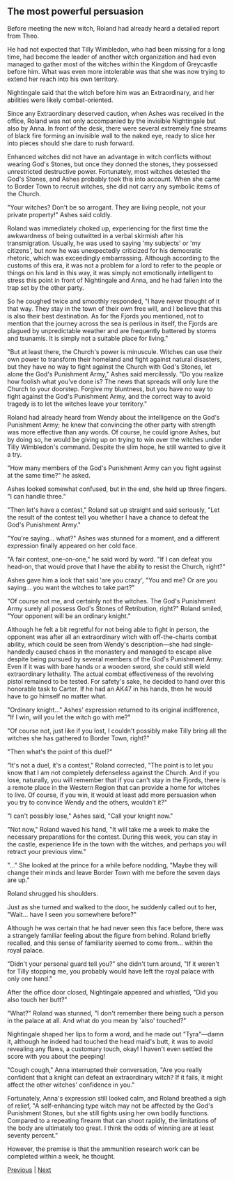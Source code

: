 ## The most powerful persuasion
Before meeting the new witch, Roland had already heard a detailed report from Theo.

He had not expected that Tilly Wimbledon, who had been missing for a long time, had become the leader of another witch organization and had even managed to gather most of the witches within the Kingdom of Greycastle before him. What was even more intolerable was that she was now trying to extend her reach into his own territory.

Nightingale said that the witch before him was an Extraordinary, and her abilities were likely combat-oriented.

Since any Extraordinary deserved caution, when Ashes was received in the office, Roland was not only accompanied by the invisible Nightingale but also by Anna. In front of the desk, there were several extremely fine streams of black fire forming an invisible wall to the naked eye, ready to slice her into pieces should she dare to rush forward.

Enhanced witches did not have an advantage in witch conflicts without wearing God's Stones, but once they donned the stones, they possessed unrestricted destructive power. Fortunately, most witches detested the God's Stones, and Ashes probably took this into account. When she came to Border Town to recruit witches, she did not carry any symbolic items of the Church.

"Your witches? Don't be so arrogant. They are living people, not your private property!" Ashes said coldly.

Roland was immediately choked up, experiencing for the first time the awkwardness of being outwitted in a verbal skirmish after his transmigration. Usually, he was used to saying 'my subjects' or 'my citizens', but now he was unexpectedly criticized for his democratic rhetoric, which was exceedingly embarrassing. Although according to the customs of this era, it was not a problem for a lord to refer to the people or things on his land in this way, it was simply not emotionally intelligent to stress this point in front of Nightingale and Anna, and he had fallen into the trap set by the other party.

So he coughed twice and smoothly responded, "I have never thought of it that way. They stay in the town of their own free will, and I believe that this is also their best destination. As for the Fjords you mentioned, not to mention that the journey across the sea is perilous in itself, the Fjords are plagued by unpredictable weather and are frequently battered by storms and tsunamis. It is simply not a suitable place for living."

"But at least there, the Church's power is minuscule. Witches can use their own power to transform their homeland and fight against natural disasters, but they have no way to fight against the Church with God's Stones, let alone the God's Punishment Army," Ashes said mercilessly. "Do you realize how foolish what you've done is? The news that spreads will only lure the Church to your doorstep. Forgive my bluntness, but you have no way to fight against the God's Punishment Army, and the correct way to avoid tragedy is to let the witches leave your territory."



Roland had already heard from Wendy about the intelligence on the God's Punishment Army; he knew that convincing the other party with strength was more effective than any words. Of course, he could ignore Ashes, but by doing so, he would be giving up on trying to win over the witches under Tilly Wimbledon's command. Despite the slim hope, he still wanted to give it a try.



"How many members of the God's Punishment Army can you fight against at the same time?" he asked.



Ashes looked somewhat confused, but in the end, she held up three fingers. "I can handle three."



"Then let's have a contest," Roland sat up straight and said seriously, "Let the result of the contest tell you whether I have a chance to defeat the God's Punishment Army."



"You're saying... what?" Ashes was stunned for a moment, and a different expression finally appeared on her cold face.



"A fair contest, one-on-one," he said word by word. "If I can defeat you head-on, that would prove that I have the ability to resist the Church, right?"



Ashes gave him a look that said 'are you crazy', "You and me? Or are you saying... you want the witches to take part?"



"Of course not me, and certainly not the witches. The God's Punishment Army surely all possess God's Stones of Retribution, right?" Roland smiled, "Your opponent will be an ordinary knight."



Although he felt a bit regretful for not being able to fight in person, the opponent was after all an extraordinary witch with off-the-charts combat ability, which could be seen from Wendy's description—she had single-handedly caused chaos in the monastery and managed to escape alive despite being pursued by several members of the God's Punishment Army. Even if it was with bare hands or a wooden sword, she could still wield extraordinary lethality. The actual combat effectiveness of the revolving pistol remained to be tested. For safety's sake, he decided to hand over this honorable task to Carter. If he had an AK47 in his hands, then he would have to go himself no matter what.



"Ordinary knight..." Ashes' expression returned to its original indifference, "If I win, will you let the witch go with me?"



"Of course not, just like if you lost, I couldn't possibly make Tilly bring all the witches she has gathered to Border Town, right?"



"Then what's the point of this duel?"



"It's not a duel, it's a contest," Roland corrected, "The point is to let you know that I am not completely defenseless against the Church. And if you lose, naturally, you will remember that if you can't stay in the Fjords, there is a remote place in the Western Region that can provide a home for witches to live. Of course, if you win, it would at least add more persuasion when you try to convince Wendy and the others, wouldn't it?"



"I can't possibly lose," Ashes said, "Call your knight now."



"Not now," Roland waved his hand, "It will take me a week to make the necessary preparations for the contest. During this week, you can stay in the castle, experience life in the town with the witches, and perhaps you will retract your previous view."



"..." She looked at the prince for a while before nodding, "Maybe they will change their minds and leave Border Town with me before the seven days are up."



Roland shrugged his shoulders.



Just as she turned and walked to the door, he suddenly called out to her, "Wait... have I seen you somewhere before?"



Although he was certain that he had never seen this face before, there was a strangely familiar feeling about the figure from behind. Roland briefly recalled, and this sense of familiarity seemed to come from... within the royal palace.



"Didn't your personal guard tell you?" she didn't turn around, "If it weren't for Tilly stopping me, you probably would have left the royal palace with only one hand."



After the office door closed, Nightingale appeared and whistled, "Did you also touch her butt?"



"What?" Roland was stunned, "I don't remember there being such a person in the palace at all. And what do you mean by 'also' touched?"



Nightingale shaped her lips to form a word, and he made out "Tyra"—damn it, although he indeed had touched the head maid's butt, it was to avoid revealing any flaws, a customary touch, okay! I haven't even settled the score with you about the peeping!



"Cough cough," Anna interrupted their conversation, "Are you really confident that a knight can defeat an extraordinary witch? If it fails, it might affect the other witches' confidence in you."



Fortunately, Anna's expression still looked calm, and Roland breathed a sigh of relief, "A self-enhancing type witch may not be affected by the God's Punishment Stones, but she still fights using her own bodily functions. Compared to a repeating firearm that can shoot rapidly, the limitations of the body are ultimately too great. I think the odds of winning are at least seventy percent."



However, the premise is that the ammunition research work can be completed within a week, he thought.





[Previous](CH0158.md) | [Next](CH0160.md)
